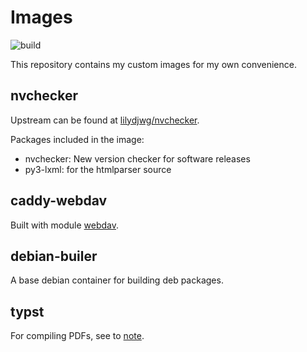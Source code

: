 # Images

![build](https://github.com/adamanteye/images/actions/workflows/build.yml/badge.svg)

This repository contains my custom images for my own convenience.

## nvchecker

Upstream can be found at [lilydjwg/nvchecker](https://github.com/lilydjwg/nvchecker).

Packages included in the image:

- nvchecker: New version checker for software releases
- py3-lxml: for the htmlparser source

## caddy-webdav

Built with module [webdav](https://caddyserver.com/docs/modules/http.handlers.webdav).

## debian-builer

A base debian container for building deb packages.

## typst

For compiling PDFs, see to [note](https://github.com/adamanteye/note).
